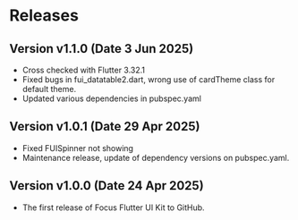# Releases

## Version v1.1.0 (Date 3 Jun 2025)
- Cross checked with Flutter 3.32.1
- Fixed bugs in fui_datatable2.dart, wrong use of cardTheme class for default theme.
- Updated various dependencies in pubspec.yaml

## Version v1.0.1 (Date 29 Apr 2025)
- Fixed FUISpinner not showing
- Maintenance release, update of dependency versions on pubspec.yaml.

## Version v1.0.0 (Date 24 Apr 2025)
- The first release of Focus Flutter UI Kit to GitHub.
